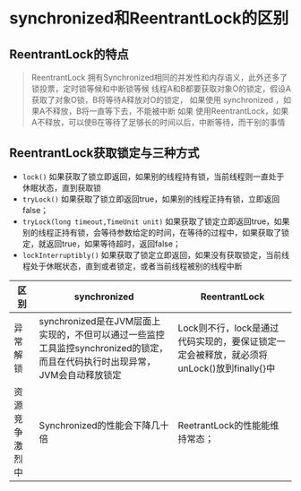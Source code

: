 # synchronized和ReentrantLock的区别

## ReentrantLock的特点
> ReentrantLock 拥有Synchronized相同的并发性和内存语义，此外还多了 锁投票，定时锁等候和中断锁等候
> 线程A和B都要获取对象O的锁定，假设A获取了对象O锁，B将等待A释放对O的锁定，
> 如果使用 synchronized ，如果A不释放，B将一直等下去，不能被中断
> 如果 使用ReentrantLock，如果A不释放，可以使B在等待了足够长的时间以后，中断等待，而干别的事情
> 
## ReentrantLock获取锁定与三种方式
+ `lock()` 如果获取了锁立即返回，如果别的线程持有锁，当前线程则一直处于休眠状态，直到获取锁
+ `tryLock()` 如果获取了锁立即返回true，如果别的线程正持有锁，立即返回false；
+ `tryLock(long timeout,TimeUnit unit)`   如果获取了锁定立即返回true，如果别的线程正持有锁，会等待参数给定的时间，在等待的过程中，如果获取了锁定，就返回true，如果等待超时，返回false；
+ `lockInterruptibly()` 如果获取了锁定立即返回，如果没有获取锁定，当前线程处于休眠状态，直到或者锁定，或者当前线程被别的线程中断

|区别|synchronized | ReentrantLock|
|---|---|---|
|异常解锁|synchronized是在JVM层面上实现的，不但可以通过一些监控工具监控synchronized的锁定，而且在代码执行时出现异常，JVM会自动释放锁定|Lock则不行，lock是通过代码实现的，要保证锁定一定会被释放，就必须将unLock()放到finally{}中|
|资源竞争激烈中|Synchronized的性能会下降几十倍|ReetrantLock的性能能维持常态；